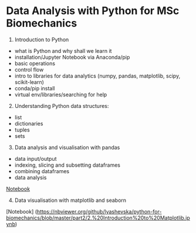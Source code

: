 # Data Analysis with Python for MSc Biomechanics

1. Introduction to Python 

- what is Python and why shall we learn it 
- installation/Jupyter Notebook via Anaconda/pip
- basic operations 
- control flow
- intro to libraries for data analytics (numpy, pandas, matplotlib, scipy, scikit-learn)
- conda/pip install
- virtual env/libraries/searching for help

2. Understanding Python data structures:

- list
- dictionaries
- tuples
- sets

3. Data analysis and visualisation with pandas

- data input/output
- indexing, slicing and subsetting dataframes
- combining dataframes
- data analysis

[Notebook](https://nbviewer.org/github/lyashevska/python-for-biomechanics/blob/master/part2/1.%20Introduction%20to%20Pandas.ipynb)

4. Data visualisation with matplotlib and seaborn

[Notebook] (https://nbviewer.org/github/lyashevska/python-for-biomechanics/blob/master/part2/2.%20Introduction%20to%20Matplotlib.ipynb)

